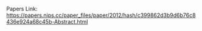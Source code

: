 Papers Link:
https://papers.nips.cc/paper_files/paper/2012/hash/c399862d3b9d6b76c8436e924a68c45b-Abstract.html

